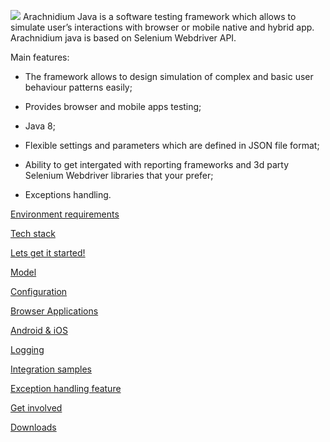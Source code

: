 ![](https://cloud.githubusercontent.com/assets/4927589/4072498/39eca9ee-2e87-11e4-9745-3a329ece6985.png) Arachnidium Java is a software testing framework which allows to simulate user’s interactions with browser or mobile native and hybrid app. Arachnidium java is based on Selenium Webdriver API.

Main features:

- The framework allows to design simulation of complex and basic user behaviour patterns easily; 

- Provides browser and mobile apps testing; 

- Java 8;

- Flexible settings and parameters which are defined in JSON file format; 

- Ability to get intergated with reporting frameworks and 3d party Selenium Webdriver libraries that your prefer;

- Exceptions handling.

[Environment requirements](https://github.com/arachnidium/arachnidium-java/wiki/Environment-requirements)

[Tech stack](https://github.com/arachnidium/arachnidium-java/wiki/Tech-stack)

[Lets get it started!](https://github.com/arachnidium/arachnidium-java/wiki/Lets-get-it-started!)

[Model](https://github.com/arachnidium/arachnidium-java/wiki/Model)

[Configuration](https://github.com/arachnidium/arachnidium-java/wiki/Configuration)

[Browser Applications](https://github.com/arachnidium/arachnidium-java/wiki/Browser-Applications)

[Android & iOS](https://github.com/arachnidium/arachnidium-java/wiki/Android-&-iOS)

[Logging](https://github.com/arachnidium/arachnidium-java/wiki/Logging)

[Integration samples](https://github.com/arachnidium/arachnidium-java/wiki/Integration-samples)

[Exception handling feature](https://github.com/arachnidium/arachnidium-java/wiki/Exception-handling-feature)

[Get involved](https://github.com/arachnidium/arachnidium-java/wiki/Get-involved)

[Downloads](http://search.maven.org/#search%7Cga%7C1%7Carachnidium)


